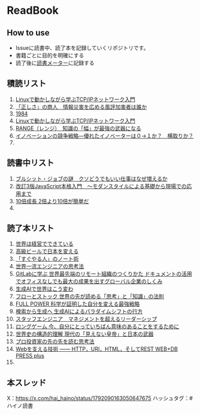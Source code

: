 # ReadBook
## How to use
- Issueに読書中、読了本を記録していくリポジトリです。
- 書籍ごとに目的を明確にする
- 読了後に[読書メーター](https://bookmeter.com/home)に記録する

## 積読リスト
1. [Linuxで動かしながら学ぶTCP/IPネットワーク入門](https://github.com/haino357/ReadBook/issues/7)
2. [「正しさ」の商人　情報災害を広める風評加害者は誰か](https://github.com/haino357/ReadBook/issues/16)
3. [1984](https://github.com/haino357/ReadBook/issues/20)
4. [Linuxで動かしながら学ぶTCP/IPネットワーク入門](https://github.com/haino357/ReadBook/issues/7)
5. [RANGE（レンジ）　知識の「幅」が最強の武器になる](https://github.com/haino357/ReadBook/issues/26)
6. [イノベーションの競争戦略―優れたイノベーターは０→１か？　横取りか？](https://github.com/haino357/ReadBook/issues/28)
7. []()

## 読書中リスト
1. [ブルシット・ジョブの謎　クソどうでもいい仕事はなぜ増えるか](https://github.com/haino357/ReadBook/issues/13)
2. [改訂3版JavaScript本格入門　～モダンスタイルによる基礎から現場での応用まで](https://github.com/haino357/ReadBook/issues/19)
3. [10倍成長 2倍より10倍が簡単だ](https://github.com/haino357/ReadBook/issues/29)
4. []()

## 読了本リスト
1. [世界は経営でできている](https://github.com/haino357/ReadBook/issues/8)
2. [高級ビールで日本を変える](https://github.com/haino357/ReadBook/issues/11)
3. [「すぐやる人」のノート術](https://github.com/haino357/ReadBook/issues/14)
4. [世界一流エンジニアの思考法](https://github.com/haino357/ReadBook/issues/17)
5. [GitLabに学ぶ 世界最先端のリモート組織のつくりかた ドキュメントの活用でオフィスなしでも最大の成果を出すグローバル企業のしくみ](https://github.com/haino357/ReadBook/issues/9)
6. [生成AIで世界はこう変わ](https://github.com/haino357/ReadBook/issues/18)
7. [フローとストック 世界の先が読める「思考」と「知識」の法則](https://github.com/haino357/ReadBook/issues/21)
8. [FULL POWER 科学が証明した自分を変える最強戦略](https://github.com/haino357/ReadBook/issues/23)
9. [検索から生成へ 生成AIによるパラダイムシフトの行方](https://github.com/haino357/ReadBook/issues/22)
10. [スタッフエンジニア　マネジメントを超えるリーダーシップ](https://github.com/haino357/ReadBook/issues/10)
11. [ロングゲーム 今、自分にとっていちばん意味のあることをするために](https://amzn.asia/d/0RE3kOL)
12. [世界史の構造的理解 現代の「見えない皇帝」と日本の武器](https://github.com/haino357/ReadBook/issues/25)
13. [プロ投資家の先の先を読む思考法](https://github.com/haino357/ReadBook/issues/27)
14. [Webを支える技術 ―― HTTP，URI，HTML，そしてREST WEB+DB PRESS plus](https://github.com/haino357/ReadBook/issues/15)
15. 

## 本スレッド
X：https://x.com/hai_haino/status/1792090163050647675
ハッシュタグ：#ハイノ読書